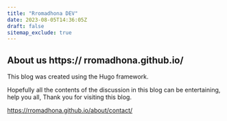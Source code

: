 ```yaml
---
title: "Rromadhona DEV"
date: 2023-08-05T14:36:05Z
draft: false
sitemap_exclude: true
---
```


## About us https:// rromadhona.github.io/

This blog was created using the Hugo framework.

Hopefully all the contents of the discussion in this blog can be entertaining, help you all, Thank you for visiting this blog.

https://rromadhona.github.io/about/contact/
